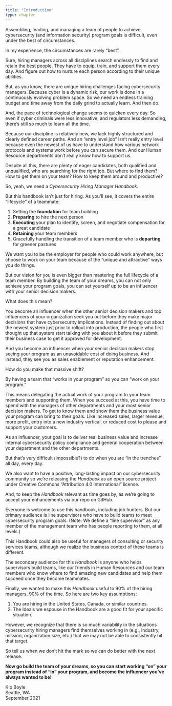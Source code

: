 ```yaml
---
title: "Introduction"
type: chapter
---
```


Assembling, leading, and managing a team of people to achieve cybersecurity (and information security) program goals is difficult, even under the best of circumstances.
 
In my experience, the circumstances are rarely “best”.
 
Sure, hiring managers across all disciplines search endlessly to find and retain the best people. They have to equip, train, and support them every day. And figure out how to nurture each person according to their unique abilities.
 
But, as you know, there are unique hiring challenges facing cybersecurity managers. Because cyber is a dynamic risk, our work is done in a continuously evolving problem space. So we need an endless training budget and time away from the daily grind to actually learn. And then do.
 
And, the pace of technological change seems to quicken every day. So even if cyber criminals were less innovative, and regulators less demanding, there’s still so much to learn all the time.
 
Because our discipline is relatively new, we lack highly structured and clearly defined career paths. And an “entry level job” isn’t really entry level because even the newest of us have to understand how various network protocols and systems work before you can secure them. And our Human Resource departments don’t really know how to support us. 

Despite all this, there are plenty of eager candidates, both qualified and unqualified, who are searching for the right job. But where to find them? How to get them on your team? How to keep them around and productive?
 
So, yeah, we need a *Cybersecurity Hiring Manager Handbook*.
 
But this handbook isn’t just for hiring. As you’ll see, it covers the entire “lifecycle” of a teammate:
 
  1. Setting the **foundation** for team building
  2. **Preparing** to hire the next person
  3. **Executing** your plan to identify, screen, and negotiate compensation for a great candidate
  4. **Retaining** your team members
  5. Gracefully handling the transition of a team member who is **departing** for greener pastures

We want you to be the employer for people who could work anywhere, but choose to work on your team because of the “unique and attractive” ways you do things.
 
But our vision for you is even bigger than mastering the full lifecycle of a team member. By building the team of your dreams, you can not only achieve your program goals, you can set yourself up to be an influencer with your senior decision makers.
 
What does this mean?
 
You become an influencer when the other senior decision makers and top influencers of your organization seek you out before they make major decisions that have cybersecurity implications. Instead of finding out about the newest system just prior to rollout into production, the people who first thought up that system start talking with you about it before they submit their business case to get it approved for development.

And you become an influencer when your senior decision makers stop seeing your program as an unavoidable cost of doing business. And instead, they see you as sales enablement or reputation enhancement.
 
How do you make that massive shift?
 
By having a team that “works in your program” so you can “work on your program.”
 
This means delegating the actual work of your program to your team members and supporting them. When you succeed at this, you have time to spend with the managers of other departments and your most senior decision makers. To get to know them and show them the business value your program can bring to their goals. Like increased sales, larger revenue, more profit, entry into a new industry vertical, or reduced cost to please and support your customers.
 
As an influencer, your goal is to deliver real business value and increase internal cybersecurity policy compliance and general cooperation between your department and the other departments.
 
But that’s very difficult (impossible?) to do when you are “in the trenches” all day, every day.
 
We also want to have a positive, long-lasting impact on our cybersecurity community so we’re releasing the *Handbook* as an open source project under Creative Commons “Attribution 4.0 International” license.
 
And, to keep the *Handbook* relevant as time goes by, as we’re going to accept your enhancements via our repo on GitHub.
 
Everyone is welcome to use this handbook, including job hunters. But our primary audience is line supervisors who have to build teams to meet cybersecurity program goals. (Note: We define a “line supervisor” as any member of the management team who has people reporting to them, at all levels.)
 
This Handbook could also be useful for managers of consulting or security services teams, although we realize the business context of these teams is different.
 
The secondary audience for this *Handbook* is anyone who helps supervisors build teams, like our friends in Human Resources and our team members who know where to find amazing new candidates and help them succeed once they become teammates.
 
Finally, we wanted to make this *Handbook* useful to 90% of the hiring managers, 90% of the time. So here are two key assumptions:
 
  1. You are hiring in the United States, Canada, or similar countries.
  2. The Ideals we espouse in the Handbook are a good fit for your specific situation. 
 
However, we recognize that there is so much variability in the situations cybersecurity hiring managers find themselves working in (e.g., industry, mission, organization size, etc.) that we may not be able to consistently hit that target.
 
So tell us when we don’t hit the mark so we can do better with the next release.

**Now go build the team of your dreams, so you can start working “on” your program instead of “in” your program, and become the influencer you’ve always wanted to be!**

Kip Boyle  
Seattle, WA  
September 2021
